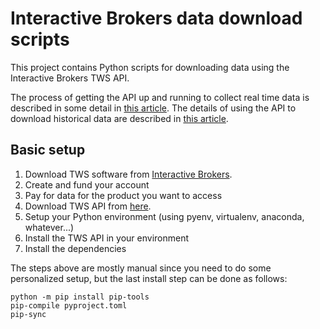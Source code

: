 # Interactive Brokers data download scripts

This project contains Python scripts for downloading data using the Interactive Brokers TWS API. 

The process of getting the API up and running to collect real time data is described in some detail in [this article](https://www.wrighters.io/how-to-connect-to-interactive-brokers-using-python/). The details of using the API to download historical data are described in [this article](https://www.wrighters.io/how-to-get-historical-market-data-from-interactive-brokers-using-python/).

## Basic setup

1. Download TWS software from [Interactive Brokers](https://www.interactivebrokers.com/). 
1. Create and fund your account
1. Pay for data for the product you want to access
1. Download TWS API from [here](https://interactivebrokers.github.io/).
1. Setup your Python environment (using pyenv, virtualenv, anaconda, whatever...)
1. Install the TWS API in your environment 
1. Install the dependencies

The steps above are mostly manual since you need to do some personalized setup, but the last install step can be done as follows:

```
python -m pip install pip-tools
pip-compile pyproject.toml
pip-sync
```


